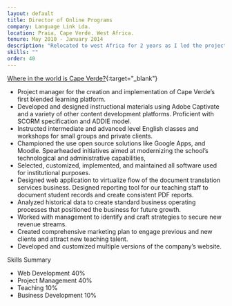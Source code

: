 ```yaml
---
layout: default
title: Director of Online Programs
company: Language Link Lda.
location: Praia, Cape Verde. West Africa.
tenure: May 2010 - January 2014
description: "Relocated to west Africa for 2 years as I led the project to build the nation of Cape Verde's first blended learning program. A online platform to combine traditional classroom curriculum with cutting-edge e-learning techniques."
skills: ""
order: 40
---
```


[Where in the world is Cape Verde?](https://en.wikipedia.org/wiki/Cape_Verde){:target="_blank"}


- Project manager for the creation and implementation of Cape Verde’s first blended learning platform.
- Developed and designed instructional materials using Adobe Captivate and a variety of other content development platforms. Proficient with SCORM specification and ADDIE model.
- Instructed intermediate and advanced level English classes and workshops for small groups and private clients.
- Championed the use open source solutions like Google Apps, and Moodle. Spearheaded initiatives aimed at modernizing the school’s technological and administrative capabilities,
- Selected, customized, implemented, and maintained all software used for institutional purposes.
- Designed web application to virtualize flow of the document translation services business.
Designed reporting tool for our teaching staff to document student records and create consistent PDF reports.
- Analyzed historical data to create standard business operating processes that positioned the business for future growth.
- Worked with management to identify and craft strategies to secure new revenue streams.
- Created comprehensive marketing plan to engage previous and new clients and attract new teaching talent.
- Developed and customized multiple versions of the company’s website.

Skills Summary

- Web Development 40%
- Project Management 40%
- Teaching 10%
- Business Development 10%
